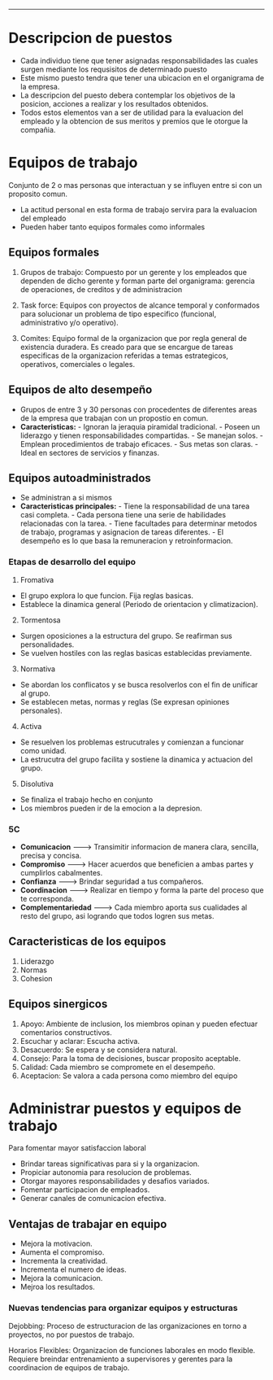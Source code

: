 -- -
# Descripcion de puestos

- Cada individuo tiene que tener asignadas responsabilidades las cuales surgen mediante los requsisitos de determinado puesto
- Este mismo puesto tendra que tener una ubicacion en el organigrama de la empresa.
- La descripcion del puesto debera contemplar los objetivos de la posicion, acciones a realizar y los resultados obtenidos.
- Todos estos elementos van a ser de utilidad para la evaluacion del empleado y la obtencion de sus meritos y premios que le otorgue la compañia.

# Equipos de trabajo
Conjunto de 2 o mas personas que interactuan y se influyen entre si con un proposito comun.

- La actitud personal en esta forma de trabajo servira para la evaluacion del empleado
- Pueden haber tanto equipos formales como informales

## Equipos formales

1. Grupos de trabajo: 
Compuesto por un gerente y los empleados que dependen de dicho gerente y forman parte del organigrama: gerencia de operaciones, de creditos y de administracion

2. Task force:
Equipos con proyectos de alcance temporal y conformados para solucionar un problema de tipo especifico (funcional, administrativo y/o operativo).

3. Comites:
Equipo formal de la organizacion que por regla general de existencia duradera. Es creado para que se encargue de tareas especificas de la organizacion referidas a temas estrategicos, operativos, comerciales o legales.

## Equipos de alto desempeño

- Grupos de entre 3 y 30 personas con procedentes de diferentes areas de la empresa que trabajan con un propostio en comun.
- **Caracteristicas:**
	  - Ignoran la jeraquia piramidal tradicional.
	  - Poseen un liderazgo y tienen responsabilidades compartidas. 
	  - Se manejan solos.
	  - Emplean procedimientos de trabajo eficaces.
	  - Sus metas son claras.
	  - Ideal en sectores de servicios y finanzas.

## Equipos autoadministrados

- Se administran a si mismos
- **Caracteristicas principales:**
	  - Tiene la responsabilidad de una tarea casi completa.
	  - Cada persona tiene una serie de habilidades relacionadas con la tarea.
	  - Tiene facultades para determinar metodos de trabajo, programas y asignacion de tareas diferentes.
	  - El desempeño es lo que basa la remuneracion y retroinformacion.

### Etapas de desarrollo del equipo

1. Fromativa
- El grupo explora lo que funcion. Fija reglas basicas.
- Establece la dinamica general (Periodo de orientacion y climatizacion).

2. Tormentosa
- Surgen oposiciones a la estructura del grupo. Se reafirman sus personalidades.
- Se vuelven hostiles con las reglas basicas establecidas previamente.

3. Normativa
- Se abordan los conflicatos y se busca resolverlos con el fin de unificar al grupo.
- Se establecen metas, normas y reglas (Se expresan opiniones personales).

4. Activa
- Se resuelven los problemas estrucutrales y comienzan a funcionar como unidad.
- La estrucutra del grupo facilita y sostiene la dinamica y actuacion del grupo.

5. Disolutiva
- Se finaliza el trabajo hecho en conjunto 
- Los miembros pueden ir de la emocion a la depresion.

### 5C
- **Comunicacion** ---> Transimitir informacion de manera clara, sencilla, precisa y concisa.
- **Compromiso** ---> Hacer acuerdos que beneficien a ambas partes y cumplirlos cabalmentes.
- **Confianza** ---> Brindar seguridad a tus compañeros. 
- **Coordinacion** ---> Realizar en tiempo y forma la parte del proceso que te corresponda.
- **Complementariedad** ---> Cada miembro aporta sus cualidades al resto del grupo, asi logrando que todos logren sus metas.
## Caracteristicas de los equipos

1. Liderazgo
2. Normas
3. Cohesion

## Equipos sinergicos

1. Apoyo: Ambiente de inclusion, los miembros opinan y pueden efectuar comentarios constructivos.
2. Escuchar y aclarar: Escucha activa.
3. Desacuerdo: Se espera y se considera natural.
4. Consejo: Para la toma de decisiones, buscar proposito aceptable.
5. Calidad: Cada miembro se compromete en el desempeño.
6. Aceptacion: Se valora a cada persona como miembro del equipo

# Administrar puestos y equipos de trabajo
Para fomentar mayor satisfaccion laboral

- Brindar tareas significativas para si y la organizacion.
- Propiciar autonomia para resolucion de problemas.
- Otorgar mayores responsabilidades y desafios variados.
- Fomentar participacion de empleados.
- Generar canales de comunicacion efectiva.

## Ventajas de trabajar en equipo
- Mejora la motivacion.
- Aumenta el compromiso.
- Incrementa la creatividad.
- Incrementa el numero de ideas.
- Mejora la comunicacion.
- Mejroa los resultados.
### Nuevas tendencias para organizar equipos y estructuras 

Dejobbing: Proceso de estructuracion de las organizaciones en torno a proyectos, no por puestos de trabajo. 

Horarios Flexibles: Organizacion de funciones laborales en modo flexible. Requiere breindar entrenamiento a supervisores y gerentes para la coordinacion de equipos de trabajo.